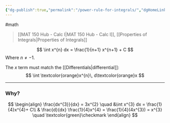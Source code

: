 ```yaml
---
{"dg-publish":true,"permalink":"/power-rule-for-integrals/","dgHomeLink":true,"dgPassFrontmatter":false,"dgShowLocalGraph":true}
---
```


#math 
> [[MAT 150 Hub - Calc I|MAT 150 Hub - Calc I]], [[Properties of Integrals|Properties of Integrals]]

$$
\int x^{n} dx = \frac{1}{n+1} x^{n+1} + C
$$
Where $n \ne -1$.

The $x$ term must match the [[Differentials|differential]]:
$$
\int \textcolor{orange}x^{n}\, d\textcolor{orange}x
$$

---
### Why?
$$
\begin{align}
\frac{dx^{3}}{dx} = 3x^{2} \quad &\int x^{3} dx = \frac{1}{4}x^{4}+ C\\
& \frac{d}{dx} \frac{1}{4}x^{4} = \frac{1}{4}(4x^{3}) = x^{3} \quad \textcolor{green}\checkmark
\end{align}
$$

